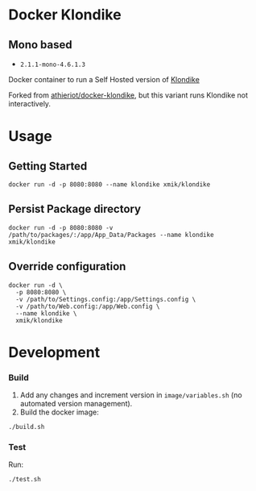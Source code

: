 # Docker Klondike

## Mono based

- ```2.1.1-mono-4.6.1.3```

Docker container to run a Self Hosted version of [Klondike](https://github.com/themotleyfool/Klondike)

Forked from [athieriot/docker-klondike](https://github.com/athieriot/docker-klondike/commit/094517f0349ddec6317da7ce7bfcdf40ae52a4fd),
 but this variant runs Klondike not interactively.

# Usage

## Getting Started

```
docker run -d -p 8080:8080 --name klondike xmik/klondike
```

## Persist Package directory

```
docker run -d -p 8080:8080 -v /path/to/packages/:/app/App_Data/Packages --name klondike xmik/klondike
```

## Override configuration

```
docker run -d \
  -p 8080:8080 \
  -v /path/to/Settings.config:/app/Settings.config \
  -v /path/to/Web.config:/app/Web.config \
  --name klondike \
  xmik/klondike
```

# Development

### Build
1. Add any changes and increment version in `image/variables.sh`
 (no automated version management).
2. Build the docker image:
```
./build.sh
```

### Test
Run:
```
./test.sh
```

